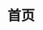 ---
layout: home

title: 首页
# titleTemplate: 售后前端文档

hero: 
  name: 售后前端文档
  # text: text
  tagline: 便捷开发，高效交流
  actions:
    # - theme: alt
    #   text: View on GitHub
    #   link: https://github.com/vuejs/vitepress
    - theme: brand
      text: 开始
      link: /guide/intro

# features:
#   - title: 特点1
#     details: 特点描述
#   - title: 特点2
#     details: 特点描述
#   - title: 特点3
#     details: 特点描述
#   - title: 特点4
#     details: 特点描述
#   - title: 特点5
#     details: 特点描述
#   - title: 特点6
#     details: 特点描述
---